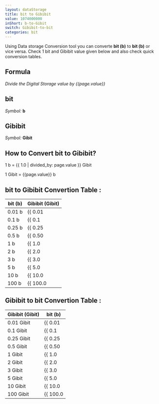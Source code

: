 ```yaml
---
layout: dataStorage
title: bit to Gibibit
value: 1074000000
inShort: b-to-Gibit
switch: Gibibit-to-bit
categories: bit
---
```


Using Data storage Conversion tool you can converte **bit (b)** to **bit (b)** or vice versa. Check 1 bit and Gibibit value given below and also check quick conversion tables.

## Formula
*Divide the Digital Storage value by {{page.value}}*

## bit
*Symbol:* **b**

## Gibibit
*Symbol:* **Gibit**

## How to Convert bit to Gibibit?

1 b = {{ 1.0 | divided_by: page.value }} Gibit

1 Gibit = {{page.value}} b


## bit to Gibibit Convertion Table :

| bit (b) | Gibibit (Gibit) |
| ---- | ---- |
| 0.01 b | {{ 0.01 | divided_by: page.value | round: 12 }} Gibit |
| 0.1 b | {{ 0.1 | divided_by: page.value | round: 12 }} Gibit |
| 0.25 b | {{ 0.25 | divided_by: page.value | round: 12 }} Gibit |
| 0.5 b | {{ 0.50 | divided_by: page.value | round: 12 }} Gibit |
| 1 b | {{ 1.0 | divided_by: page.value | round: 12 }} Gibit |
| 2 b | {{ 2.0 | divided_by: page.value | round: 12 }} Gibit |
| 3 b | {{ 3.0 | divided_by: page.value | round: 12 }} Gibit |
| 5 b | {{ 5.0 | divided_by: page.value | round: 12 }} Gibit |
| 10 b | {{ 10.0 | divided_by: page.value | round: 12 }} Gibit |
| 100 b | {{ 100.0 | divided_by: page.value | round: 12 }} Gibit |

## Gibibit to bit Convertion Table :

| Gibibit (Gibit) | bit (b) |
| ---- | ---- |
| 0.01 Gibit | {{ 0.01 | times: page.value | round: 12 }} b |
| 0.1 Gibit | {{ 0.1 | times: page.value | round: 12 }} b |
| 0.25 Gibit | {{ 0.25 | times: page.value | round: 12 }} b |
| 0.5 Gibit | {{ 0.50 | times: page.value | round: 12 }} b |
| 1 Gibit | {{ 1.0 | times: page.value | round: 12 }} b |
| 2 Gibit | {{ 2.0 | times: page.value | round: 12 }} b |
| 3 Gibit | {{ 3.0 | times: page.value | round: 12 }} b |
| 5 Gibit | {{ 5.0 | times: page.value | round: 12 }} b |
| 10 Gibit | {{ 10.0 | times: page.value | round: 12 }} b |
| 100 Gibit | {{ 100.0 | times: page.value | round: 12 }} b |


<script>
document.getElementById('selectInput')[0].selected = true
document.getElementById('selectOutput')[11].selected = true
</script>
